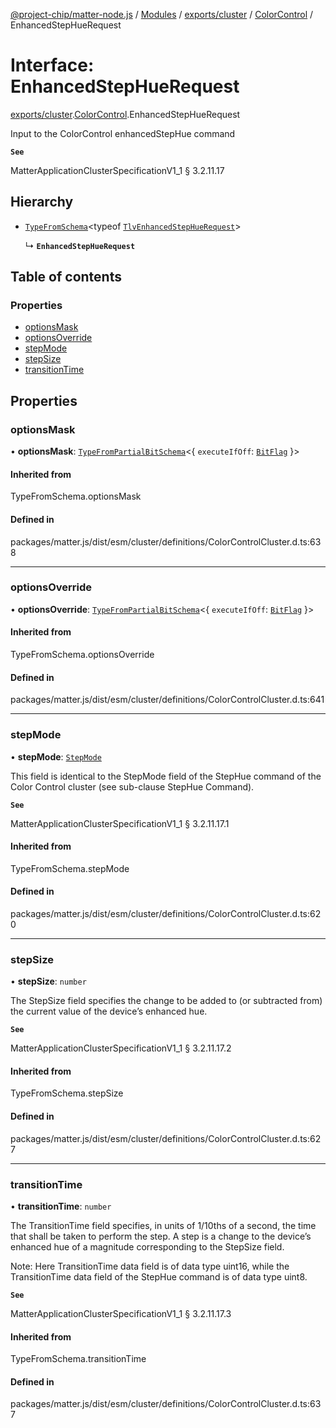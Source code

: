 [@project-chip/matter-node.js](../README.md) / [Modules](../modules.md) / [exports/cluster](../modules/exports_cluster.md) / [ColorControl](../modules/exports_cluster.ColorControl.md) / EnhancedStepHueRequest

# Interface: EnhancedStepHueRequest

[exports/cluster](../modules/exports_cluster.md).[ColorControl](../modules/exports_cluster.ColorControl.md).EnhancedStepHueRequest

Input to the ColorControl enhancedStepHue command

**`See`**

MatterApplicationClusterSpecificationV1_1 § 3.2.11.17

## Hierarchy

- [`TypeFromSchema`](../modules/exports_tlv.md#typefromschema)\<typeof [`TlvEnhancedStepHueRequest`](../modules/exports_cluster.ColorControl.md#tlvenhancedstephuerequest)\>

  ↳ **`EnhancedStepHueRequest`**

## Table of contents

### Properties

- [optionsMask](exports_cluster.ColorControl.EnhancedStepHueRequest.md#optionsmask)
- [optionsOverride](exports_cluster.ColorControl.EnhancedStepHueRequest.md#optionsoverride)
- [stepMode](exports_cluster.ColorControl.EnhancedStepHueRequest.md#stepmode)
- [stepSize](exports_cluster.ColorControl.EnhancedStepHueRequest.md#stepsize)
- [transitionTime](exports_cluster.ColorControl.EnhancedStepHueRequest.md#transitiontime)

## Properties

### optionsMask

• **optionsMask**: [`TypeFromPartialBitSchema`](../modules/exports_schema.md#typefrompartialbitschema)\<\{ `executeIfOff`: [`BitFlag`](../modules/exports_schema.md#bitflag)  }\>

#### Inherited from

TypeFromSchema.optionsMask

#### Defined in

packages/matter.js/dist/esm/cluster/definitions/ColorControlCluster.d.ts:638

___

### optionsOverride

• **optionsOverride**: [`TypeFromPartialBitSchema`](../modules/exports_schema.md#typefrompartialbitschema)\<\{ `executeIfOff`: [`BitFlag`](../modules/exports_schema.md#bitflag)  }\>

#### Inherited from

TypeFromSchema.optionsOverride

#### Defined in

packages/matter.js/dist/esm/cluster/definitions/ColorControlCluster.d.ts:641

___

### stepMode

• **stepMode**: [`StepMode`](../enums/exports_cluster.ColorControl.StepMode.md)

This field is identical to the StepMode field of the StepHue command of the Color Control cluster (see
sub-clause StepHue Command).

**`See`**

MatterApplicationClusterSpecificationV1_1 § 3.2.11.17.1

#### Inherited from

TypeFromSchema.stepMode

#### Defined in

packages/matter.js/dist/esm/cluster/definitions/ColorControlCluster.d.ts:620

___

### stepSize

• **stepSize**: `number`

The StepSize field specifies the change to be added to (or subtracted from) the current value of the
device’s enhanced hue.

**`See`**

MatterApplicationClusterSpecificationV1_1 § 3.2.11.17.2

#### Inherited from

TypeFromSchema.stepSize

#### Defined in

packages/matter.js/dist/esm/cluster/definitions/ColorControlCluster.d.ts:627

___

### transitionTime

• **transitionTime**: `number`

The TransitionTime field specifies, in units of 1/10ths of a second, the time that shall be taken to perform
the step. A step is a change to the device’s enhanced hue of a magnitude corresponding to the StepSize field.

Note: Here TransitionTime data field is of data type uint16, while the TransitionTime data field of the
StepHue command is of data type uint8.

**`See`**

MatterApplicationClusterSpecificationV1_1 § 3.2.11.17.3

#### Inherited from

TypeFromSchema.transitionTime

#### Defined in

packages/matter.js/dist/esm/cluster/definitions/ColorControlCluster.d.ts:637
